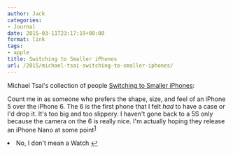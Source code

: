 ```yaml
---
author: Jack
categories:
- Journal
date: 2015-03-11T23:17:19+00:00
format: link
tags:
- apple
title: Switching to Smaller iPhones
url: /2015/michael-tsai-switching-to-smaller-iphones/
---
```


Michael Tsai's collection of people [Switching to Smaller iPhones][1]:

Count me in as someone who prefers the shape, size, and feel of an iPhone 5 over the iPhone 6. The 6 is the first phone that I felt _had_ to have a case or I'd drop it. It's too big and too slippery. I haven't gone back to a 5S only because the camera on the 6 is really nice. I'm actually hoping they release an iPhone Nano at some point<sup id="fnref-4363-notawatch"><a href="#fn-4363-notawatch" rel="footnote">1</a></sup>

<li id="fn-4363-notawatch">
  No, I don't mean a Watch&#160;<a href="#fnref-4363-notawatch" rev="footnote">&#8617;</a> </fn></footnotes>

 [1]: http://mjtsai.com/blog/2015/03/10/switching-to-smaller-iphones/